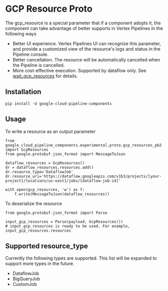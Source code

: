# GCP Resource Proto
The gcp_resource is a special parameter that if a component adopts it, the component can take advantage of better supports in Vertex Pipelines in the following ways 
* Better UI experience. Vertex Pipelines UI can recognize this parameter, and provide a customized view of the resource's logs and status in the Pipeline console.
* Better cancellation. The resource will be automatically cancelled when the Pipeline is cancelled.
* More cost-effective execution. Supported by dataflow only. See [wait_gcp_resources](https://github.com/kubeflow/pipelines/blob/master/components/google-cloud/google_cloud_pipeline_components/experimental/wait_gcp_resources/component.yaml) for details.

## Installation

```shell
pip install -U google-cloud-pipeline-components
```

## Usage
To write a resource as an output parameter
```
from google_cloud_pipeline_components.experimental.proto.gcp_resources_pb2 import GcpResources
from google.protobuf.json_format import MessageToJson

dataflow_resources = GcpResources()
dr = dataflow_resources.resources.add()
dr.resource_type='DataflowJob'
dr.resource_uri='https://dataflow.googleapis.com/v1b3/projects/[your-project]/locations/us-east1/jobs/[dataflow-job-id]'

with open(gcp_resources, 'w') as f:
    f.write(MessageToJson(dataflow_resources))

```

To deserialize the resource
```
from google.protobuf.json_format import Parse

input_gcp_resources = Parse(payload, GcpResources())
# input_gcp_resources is ready to be used. For example, input_gcp_resources.resources
```


## Supported resource_type
Currently the following types are supported. This list will be expanded to support more types in the future.
* DataflowJob
* BigQueryJob
* CustomJob
